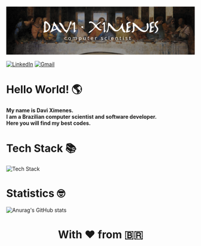 ![Banner](img/banner.jpg)

<div style="margin-bottom: 1rem"> 
  
[![LinkedIn](https://img.shields.io/badge/-LinkedIn-%230077B5?style=for-the-badge&logo=linkedin&logoColor=white)](https://www.linkedin.com/in/davi-ximenes-93314a20b/)
[![Gmail](https://img.shields.io/badge/Gmail-D14836?style=for-the-badge&logo=gmail&logoColor=white)](mailto:davixmnsl@gmail.com)

  
</div>

# Hello World! 🌎

**My name is Davi Ximenes.<br/> I am a Brazilian computer scientist and software developer.<br/> Here you will find my best codes.**

# Tech Stack 📚

![Tech Stack](https://skillicons.dev/icons?i=aws,cs,dotnet,nodejs,js,ts,graphql,kafka,jenkins,react,next,vite,tailwind,sequelize,prisma,mysql,postgres,mongo,docker,bash,git,github,gitlab,vscode,postman,linux&perline=10)

# Statistics 🤓

![Anurag's GitHub stats](https://github-readme-stats.vercel.app/api?username=davixmns&show_icons=true&theme=ambient_gradient)

<div align="center">

# With ❤️ from 🇧🇷

</div>
